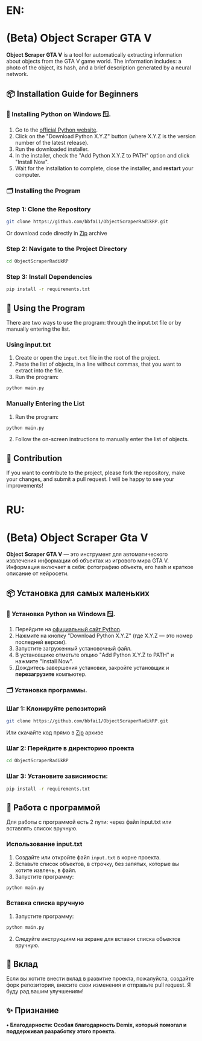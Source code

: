 # EN:

# (Beta) Object Scraper GTA V

**Object Scraper GTA V** is a tool for automatically extracting information about objects from the GTA V game world. The information includes: a photo of the object, its hash, and a brief description generated by a neural network.

## 📦 Installation Guide for Beginners

### 🐍 Installing Python on Windows 🪟.

1. Go to the [official Python website](https://www.python.org/).
2. Click on the "Download Python X.Y.Z" button (where X.Y.Z is the version number of the latest release).
3. Run the downloaded installer.
4. In the installer, check the "Add Python X.Y.Z to PATH" option and click "Install Now".
5. Wait for the installation to complete, close the installer, and **restart** your computer.

### 🗂️ Installing the Program

### Step 1: Clone the Repository
```bash
git clone https://github.com/bbfai1/ObjectScraperRadikRP.git
```

Or download code directly in [Zip](https://codeload.github.com/bbfai1/Objects-Scraper-Gta-V/zip/refs/heads/master) archive

### Step 2: Navigate to the Project Directory
```bash
cd ObjectScraperRadikRP
```

### Step 3: Install Dependencies
```bash
pip install -r requirements.txt
```

## 🚀 Using the Program
There are two ways to use the program: through the input.txt file or by manually entering the list.

### Using input.txt
1. Create or open the `input.txt` file in the root of the project.
2. Paste the list of objects, in a line without commas, that you want to extract into the file.
3. Run the program:
```bash 
python main.py
```

### Manually Entering the List
1. Run the program:
```bash 
python main.py
```
2. Follow the on-screen instructions to manually enter the list of objects.

## 🤝 Contribution
If you want to contribute to the project, please fork the repository, make your changes, and submit a pull request. I will be happy to see your improvements!


# RU:

# (Beta) Object Scraper Gta V

**Object Scraper GTA V** — это инструмент для автоматического извлечения информации об объектах из игрового мира GTA V. Информация включает в себя: фотографию объекта, его hash и краткое описание от нейросети.

## 📦 Установка для самых маленьких  

### 🐍 Установка Python на Windows 🪟.

1. Перейдите на [официальный сайт Python](https://www.python.org/).
2. Нажмите на кнопку "Download Python X.Y.Z" (где X.Y.Z — это номер последней версии).
3. Запустите загруженный установочный файл.
4. В установщике отметьте опцию "Add Python X.Y.Z to PATH" и нажмите "Install Now".
5. Дождитесь завершения установки, закройте установщик и **перезагрузите** компьютер.

### 🗂️ Установка программы.

### Шаг 1: Клонируйте репозиторий
```bash
git clone https://github.com/bbfai1/ObjectScraperRadikRP.git
```

Или скачайте код прямо в [Zip](https://codeload.github.com/bbfai1/Objects-Scraper-Gta-V/zip/refs/heads/master) архиве

### Шаг 2: Перейдите в директорию проекта
```bash
cd ObjectScraperRadikRP
```

### Шаг 3: Установите зависимости: 
```bash
pip install -r requirements.txt
```

## 🚀 Работа с программой
Для работы с программой есть 2 пути: через файл input.txt или вставлять список вручную.

### Использование input.txt
1. Создайте или откройте файл `input.txt` в корне проекта.
2. Вставьте список объектов, в строчку, без запятых, которые вы хотите извлечь, в файл.
3. Запустите программу: 
```bash 
python main.py
```

### Вставка списка вручную
1. Запустите программу:
```bash 
python main.py
```
2. Следуйте инструкциям на экране для вставки списка объектов вручную.

## 🤝 Вклад
Если вы хотите внести вклад в развитие проекта, пожалуйста, создайте форк репозитория, внесите свои изменения и отправьте pull request. Я буду рад вашим улучшениям!

## ✨ Признание
**• Благодарности: Особая благодарность Demix, который помогал и поддерживал разработку этого проекта.**
